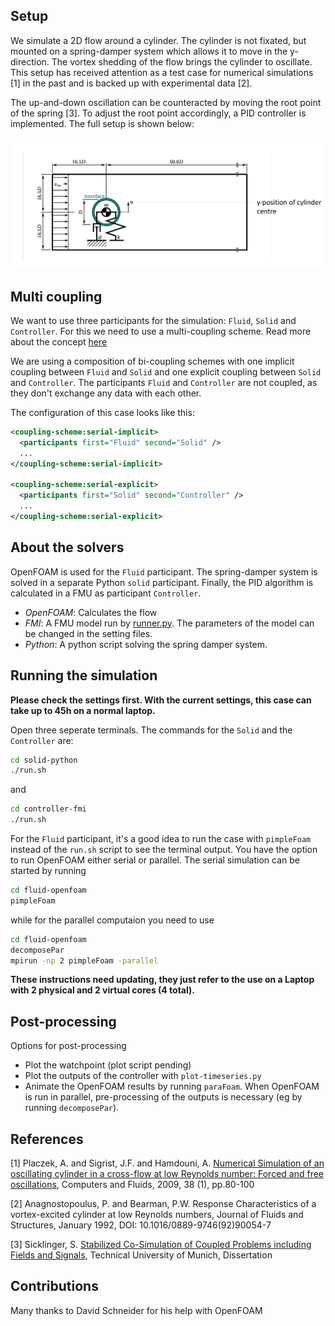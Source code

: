 ## Setup

We simulate a 2D flow around a cylinder. The cylinder is not fixated, but mounted on a spring-damper system which allows it to move in the y-direction. The vortex shedding of the flow brings the cylinder to oscillate. This setup has received attention as a test case for numerical simulations [1] in the past and is backed up with experimental data [2]. 

The up-and-down oscillation can be counteracted by moving the root point of the spring [3]. To adjust the root point accordingly, a PID controller is implemented. The full setup is shown below:

![Setup of the flow around a mounted cylinder](images/test-case-setup.png)

## Multi coupling

We want to use three participants for the simulation: `Fluid`, `Solid` and `Controller`. For this we need to use a multi-coupling scheme. Read more about the concept [here](https://precice.org/configuration-coupling-multi.html)

We are using a composition of bi-coupling schemes with one implicit coupling between `Fluid` and `Solid` and one explicit coupling between `Solid` and `Controller`. The participants `Fluid` and `Controller` are not coupled, as they don't exchange any data with each other.

The configuration of this case looks like this:

```xml
<coupling-scheme:serial-implicit> 
  <participants first="Fluid" second="Solid" /> 
  ...
</coupling-scheme:serial-implicit> 

<coupling-scheme:serial-explicit> 
  <participants first="Solid" second="Controller" /> 
  ...
</coupling-scheme:serial-explicit>

```

## About the solvers

OpenFOAM is used for the `Fluid` participant. The spring-damper system is solved in a separate Python `solid` participant. Finally, the PID algorithm is calculated in a FMU as participant `Controller`.

- *OpenFOAM*: Calculates the flow
- *FMI*: A FMU model run by [runner.py](../../runner). The parameters of the model can be changed in the setting files.
- *Python*: A python script solving the spring damper system.

## Running the simulation

**Please check the settings first. With the current settings, this case can take up to 45h on a normal laptop.**

Open three seperate terminals. The commands for the `Solid` and the `Controller` are:

```bash
cd solid-python
./run.sh
```

and

```bash
cd controller-fmi
./run.sh
```

For the `Fluid` participant, it's a good idea to run the case with `pimpleFoam` instead of the `run.sh` script to see the terminal output. You have the option to run OpenFOAM either serial or parallel. The serial simulation can be started by running

```bash
cd fluid-openfoam
pimpleFoam
```
while for the parallel computaion you need to use

```bash
cd fluid-openfoam
decomposePar
mpirun -np 2 pimpleFoam -parallel
```

**These instructions need updating, they just refer to the use on a Laptop with 2 physical and 2 virtual cores (4 total).**

## Post-processing

Options for post-processing
- Plot the watchpoint (plot script pending)
- Plot the outputs of the controller with `plot-timeseries.py`
- Animate the OpenFOAM results by running `paraFoam`. When OpenFOAM is run in parallel, pre-processing of the outputs is necessary (eg by running `decomposePar`).

## References

[1] Placzek, A. and Sigrist, J.F. and Hamdouni, A. [Numerical Simulation of an oscillating cylinder in a cross-flow at low Reynolds number: Forced and free oscillations](https://dx.doi.org/10.1016/j.compfluid.2008.01.007), Computers and Fluids, 2009, 38 (1), pp.80-100

[2] Anagnostopoulus, P. and Bearman, P.W. Response Characteristics of a vortex-excited cylinder at low Reynolds numbers, Journal of Fluids and Structures, January 1992, DOI: 10.1016/0889-9746(92)90054-7

[3] Sicklinger, S. [Stabilized Co-Simulation of Coupled Problems including Fields and Signals](https://www.researchgate.net/publication/269705153_Stabilized_Co-Simulation_of_Coupled_Problems_Including_Fields_and_Signals), Technical University of Munich, Dissertation

## Contributions

Many thanks to David Schneider for his help with OpenFOAM
